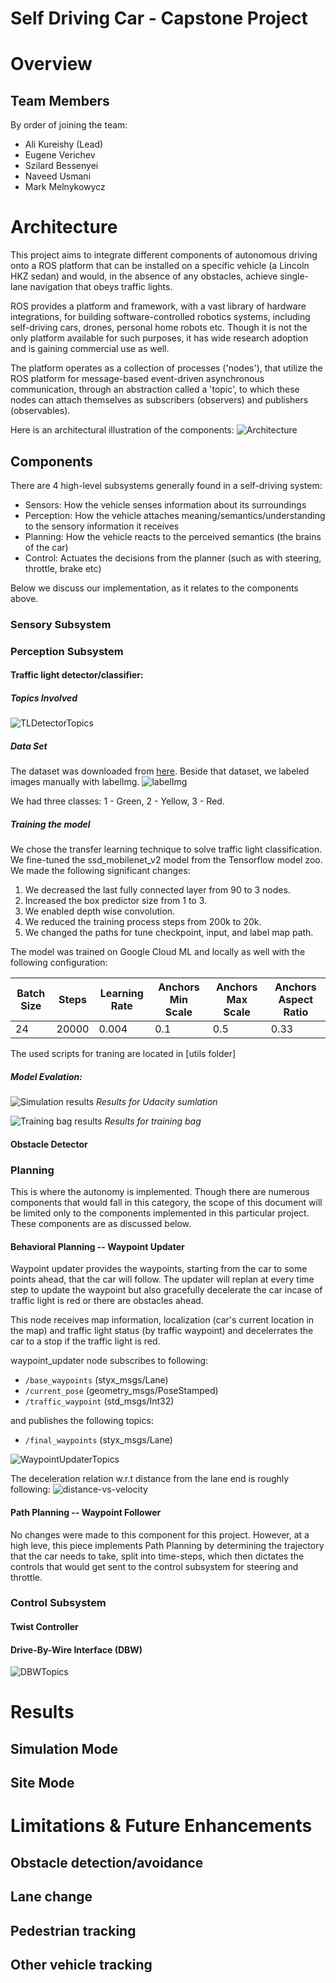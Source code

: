 # Self Driving Car - Capstone Project

# Overview

## Team Members

By order of joining the team:

- Ali Kureishy (Lead)
- Eugene Verichev
- Szilard Bessenyei
- Naveed Usmani
- Mark Melnykowycz

# Architecture

This project aims to integrate different components of autonomous driving onto a ROS platform that can be installed on a specific vehicle (a Lincoln HKZ sedan) and would, in the absence of any obstacles, achieve single-lane navigation that obeys traffic lights.

ROS provides a platform and framework, with a vast library of hardware integrations, for building software-controlled robotics systems, including self-driving cars, drones, personal home robots etc. Though it is not the only platform available for such purposes, it has wide research adoption and is gaining commercial use as well.

The platform operates as a collection of processes ('nodes'), that utilize the ROS platform for message-based event-driven asynchronous communication, through an abstraction called a 'topic', to which these nodes can attach themselves as subscribers (observers) and publishers (observables).

Here is an architectural illustration of the components:
![Architecture](imgs/architecture.png)

## Components

There are 4 high-level subsystems generally found in a self-driving system:

- Sensors: How the vehicle senses information about its surroundings
- Perception: How the vehicle attaches meaning/semantics/understanding to the sensory information it receives
- Planning: How the vehicle reacts to the perceived semantics (the brains of the car)
- Control: Actuates the decisions from the planner (such as with steering, throttle, brake etc)

Below we discuss our implementation, as it relates to the components above.

### Sensory Subsystem

### Perception Subsystem

#### Traffic light detector/classifier:

##### Topics Involved

![TLDetectorTopics](imgs/tl_detector_topics.png)

##### Data Set

The dataset was downloaded from [here](dataset_link). Beside that dataset, we labeled images manually with labelImg.
![labelImg](imgs/labeling.png)

We had three classes: 1 - Green, 2 - Yellow, 3 - Red.

##### Training the model

We chose the transfer learning technique to solve traffic light classification. We fine-tuned the ssd_mobilenet_v2 model from the Tensorflow model zoo. We made the following significant changes:

1. We decreased the last fully connected layer from 90 to 3 nodes.
2. Increased the box predictor size from 1 to 3.
3. We enabled depth wise convolution.
4. We reduced the training process steps from 200k to 20k.
5. We changed the paths for tune checkpoint, input, and label map path.

The model was trained on Google Cloud ML and locally as well with the following configuration:

|Batch Size |Steps |Learning Rate |Anchors Min Scale |Anchors Max Scale |Anchors Aspect Ratio |
|---        |---   |---           |---               |---               |---                  |
|24         |20000 |0.004         |0.1               |0.5               |0.33                 |

The used scripts for traning are located in [utils folder]

##### Model Evalation:

![Simulation results](imgs/combine_sim.jpg)
*Results for Udacity sumlation*

![Training bag results](imgs/combine_valid.jpg)
*Results for training bag*

#### Obstacle Detector

<TBD>

### Planning

This is where the autonomy is implemented. Though there are numerous components that would fall in this category, the scope of this document will be limited only to the components implemented in this particular project. These components are as discussed below.

#### Behavioral Planning -- Waypoint Updater

Waypoint updater provides the waypoints, starting from the car to some points ahead, that the car will follow. The updater will replan at every time step to update the waypoint but also gracefully decelerate the
car incase of traffic light is red or there are obstacles ahead.

This node receives map information, localization (car's current location in the map) and traffic light status (by traffic waypoint) and decelerrates the car to a stop if the traffic light is red.

waypoint_updater node subscribes to following:

- `/base_waypoints` (styx_msgs/Lane)
- `/current_pose` (geometry_msgs/PoseStamped)
- `/traffic_waypoint` (std_msgs/Int32)

and publishes the following topics:

- `/final_waypoints` (styx_msgs/Lane)

![WaypointUpdaterTopics](imgs/waypoint_updater_topics.png)

The deceleration relation w.r.t distance from the lane end is roughly following:
![distance-vs-velocity](docs/dist-velocity.png)

#### Path Planning -- Waypoint Follower

No changes were made to this component for this project. However, at a high leve, this piece implements Path Planning by determining the trajectory that the car needs to take, split into time-steps, which then dictates the controls that would get sent to the control subsystem for steering and throttle.

### Control Subsystem

#### Twist Controller

#### Drive-By-Wire Interface (DBW)

![DBWTopics](imgs/dbw_topics.png)


# Results

## Simulation Mode

## Site Mode

# Limitations & Future Enhancements

## Obstacle detection/avoidance

## Lane change

## Pedestrian tracking

## Other vehicle tracking




